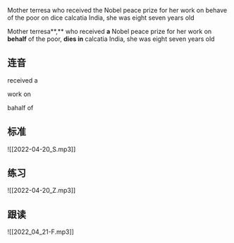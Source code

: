 
Mother terresa who received the Nobel peace prize for her work on behave of the poor on dice calcatia  India, she was eight seven years old

Mother terresa**\,** who received **a** Nobel peace prize for her work on **behalf** of the poor,  **dies in** calcatia  India, she was eight seven years old 


## 连音
received a

work on

bahalf of

## 标准
![[2022-04-20_S.mp3]]

## 练习
![[2022-04-20_Z.mp3]]

## 跟读
![[2022_04_21-F.mp3]]